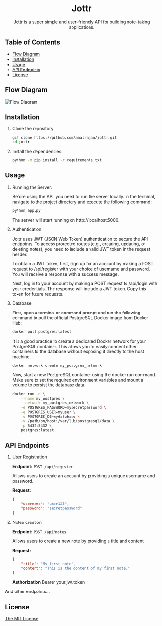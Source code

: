 <h1 align="center">Jottr</h1>

<p align="center">
  Jottr is a super simple and user-friendly API for building note-taking applications.
</p>

## Table of Contents

- [Flow Diagram](#flow-diagram)
- [Installation](#installation)
- [Usage](#usage)
- [API Endpoints](#api-endpoints)
- [License](#license)


## Flow Diagram
![Flow Diagram](https://ik.imagekit.io/5jrct2yttdr/jottr_DugS-ZkBe.png?updatedAt=1691181293179)

## Installation

1. Clone the repository:

   ```bash
   git clone https://github.com/amalrajan/jottr.git
   cd jottr
   ```

2. Install the dependencies:

   ```bash
   python -m pip install -r requirements.txt
   ```


## Usage

1. Running the Server: 

    Before using the API, you need to run the server locally. In the terminal, navigate to the project directory and execute the following command:

    ```bash
    python app.py
    ```
    The server will start running on http://localhost:5000.

2. Authentication

    Jottr uses JWT (JSON Web Token) authentication to secure the API endpoints. To access protected routes (e.g., creating, updating, or deleting notes), you need to include a valid JWT token in the request header.

    To obtain a JWT token, first, sign up for an account by making a POST request to /api/register with your choice of username and password. You will receive a response with a success message.

    Next, log in to your account by making a POST request to /api/login with your credentials. The response will include a JWT token. Copy this token for future requests.

3. Database

    First, open a terminal or command prompt and run the following command to pull the official PostgreSQL Docker image from Docker Hub:

    ```bash
    docker pull postgres:latest
    ```

    It is a good practice to create a dedicated Docker network for your PostgreSQL container. This allows you to easily connect other containers to the database without exposing it directly to the host machine.

    ```bash
    docker network create my_postgres_network
    ```

    Now, start a new PostgreSQL container using the docker run command. Make sure to set the required environment variables and mount a volume to persist the database data.


    ```bash
    docker run -d \
        --name my_postgres \
        --network my_postgres_network \
        -e POSTGRES_PASSWORD=mysecretpassword \
        -e POSTGRES_USER=myuser \
        -e POSTGRES_DB=mydatabase \
        -v /path/on/host:/var/lib/postgresql/data \
        -p 5432:5432 \
        postgres:latest
    ```


## API Endpoints

1. User Registration

    **Endpoint:** `POST /api/register`

    Allows users to create an account by providing a unique username and password.

    **Request:**
    ```json
    {
        "username": "user123",
        "password": "secretpassword"
    }
    ```

2. Notes creation
    
    **Endpoint:** `POST /api/notes`

    Allows users to create a new note by providing a title and content.

    **Request:**
    ```json
    {
        "title": "My first note",
        "content": "This is the content of my first note."
    }
    ```

    **Authorization**
    Bearer your.jwt.token

And other endpoints...


## License

[The MIT License](https://choosealicense.com/licenses/mit/)
